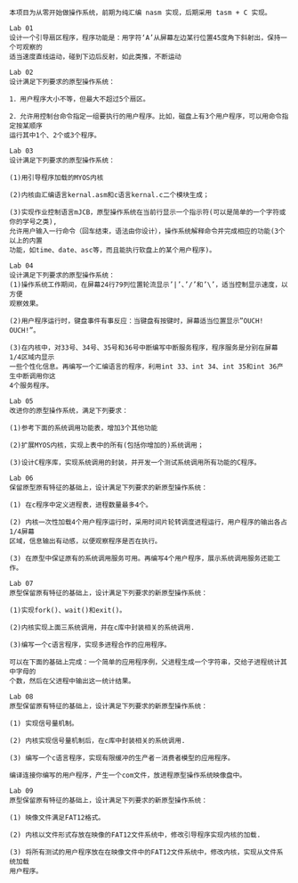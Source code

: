     本项目为从零开始做操作系统，前期为纯汇编 nasm 实现，后期采用 tasm + C 实现。

    Lab 01
    设计一个引导扇区程序，程序功能是：用字符‘A’从屏幕左边某行位置45度角下斜射出，保持一个可观察的
    适当速度直线运动，碰到下边后反射，如此类推，不断运动

    Lab 02
    设计满足下列要求的原型操作系统：
    
    1．用户程序大小不等，但最大不超过5个扇区。
    
    2．允许用控制台命令指定一组要执行的用户程序。比如，磁盘上有3个用户程序，可以用命令指定按某顺序
    运行其中1个、2个或3个程序。
    
    Lab 03
    设计满足下列要求的原型操作系统：
    
    (1)用引导程序加载的MYOS内核
    
    (2)内核由汇编语言kernal.asm和c语言kernal.c二个模块生成；
    
    (3)实现作业控制语言mJCB，原型操作系统在当前行显示一个指示符(可以是简单的一个字符或你的学号之类),
    允许用户输入一行命令（回车结束，语法由你设计），操作系统解释命令并完成相应的功能(3个以上的内置
	功能，如time、date、asc等，而且能执行软盘上的某个用户程序)。 

	Lab 04
	设计满足下列要求的原型操作系统：
	(1)操作系统工作期间，在屏幕24行79列位置轮流显示’|’、’/’和’\’，适当控制显示速度，以方便
	观察效果。

	(2)用户程序运行时，键盘事件有事反应：当键盘有按键时，屏幕适当位置显示”OUCH! OUCH!”。

	(3)在内核中，对33号、34号、35号和36号中断编写中断服务程序，程序服务是分别在屏幕1/4区域内显示
	一些个性化信息。再编写一个汇编语言的程序，利用int 33、int 34、int 35和int 36产生中断调用你这
	4个服务程序。

	Lab 05
	改进你的原型操作系统，满足下列要求：

	(1)参考下面的系统调用功能表，增加3个其他功能

	(2)扩展MYOS内核，实现上表中的所有(包括你增加的)系统调用；

	(3)设计C程序库，实现系统调用的封装，并开发一个测试系统调用所有功能的C程序。

	Lab 06
	保留原型原有特征的基础上，设计满足下列要求的新原型操作系统：

	(1) 在c程序中定义进程表，进程数量最多4个。 

	(2) 内核一次性加载4个用户程序运行时，采用时间片轮转调度进程运行，用户程序的输出各占1/4屏幕
	区域，信息输出有动感，以便观察程序是否在执行。 

	(3) 在原型中保证原有的系统调用服务可用。再编写4个用户程序，展示系统调用服务还能工作。

	Lab 07
	原型保留原有特征的基础上，设计满足下列要求的新原型操作系统：

	(1)实现fork()、wait()和exit()。

	(2)内核实现上面三系统调用，并在c库中封装相关的系统调用.

	(3)编写一个c语言程序，实现多进程合作的应用程序。

	可以在下面的基础上完成：一个简单的应用程序例，父进程生成一个字符串，交给子进程统计其中字母的
	个数，然后在父进程中输出这一统计结果。

	Lab 08
	原型保留原有特征的基础上，设计满足下列要求的新原型操作系统：

	(1) 实现信号量机制。

	(2) 内核实现信号量机制后，在c库中封装相关的系统调用.

	(3) 编写一个c语言程序，实现有限缓冲的生产者－消费者模型的应用程序。

	编译连接你编写的用户程序，产生一个com文件，放进程原型操作系统映像盘中。
	
	Lab 09
	原型保留原有特征的基础上，设计满足下列要求的新原型操作系统：

	(1) 映像文件满足FAT12格式。

	(2) 内核以文件形式存放在映像的FAT12文件系统中，修改引导程序实现内核的加载.

	(3) 将所有测试的用户程序放在在映像文件中的FAT12文件系统中，修改内核，实现从文件系统加载
	用户程序。







	
